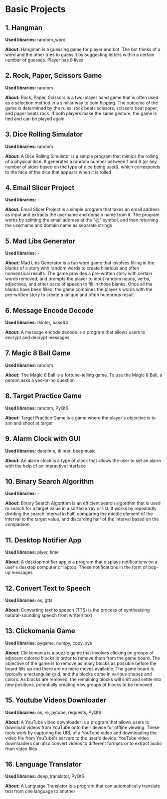 # Basic Projects

## 1. Hangman
**Used libraries:** random_word

**About:** Hangman is a guessing game for player and bot. The bot thinks of a word and the other tries to guess it by suggesting letters within a certain number of guesses. Player has 8 lives

## 2. Rock, Paper, Scissors Game
**Used libraries:** random

**About:** Rock, Paper, Scissors is a two-player hand game that is often used as a selection method in a similar way to coin flipping. The outcome of the game is determined by the rules: rock beats scissors, scissors beat paper, and paper beats rock. If both players make the same gesture, the game is tied and can be played again

## 3. Dice Rolling Simulator
**Used libraries:** random

**About:** A Dice Rolling Simulator is a simple program that mimics the rolling of a physical dice. It generates a random number between 1 and 6 (or any number of sides based on the type of dice being used), which corresponds to the face of the dice that appears when it is rolled

## 4. Email Slicer Project
**Used libraries:** -

**About:** Email Slicer Project is a simple program that takes an email address as input and extracts the username and domain name from it. The program works by splitting the email address at the "@" symbol, and then returning the username and domain name as separate strings

## 5. Mad Libs Generator
**Used libraries:** -

**About:** Mad Libs Generator is a fun word game that involves filling in the blanks of a story with random words to create hilarious and often nonsensical results. The game provides a pre-written story with certain words removed, and prompts the player to input random nouns, verbs, adjectives, and other parts of speech to fill in those blanks. Once all the blanks have been filled, the game combines the player's words with the pre-written story to create a unique and often humorous result

## 6. Message Encode Decode
**Used libraries:** tkinter, base64

**About:** A message encode decode is a program that allows users to encrypt and decrypt messages

## 7. Magic 8 Ball Game
**Used libraries:** random

**About:** The Magic 8 Ball is a fortune-telling game. To use the Magic 8 Ball, a person asks a yes-or-no question

## 8. Target Practice Game
**Used libraries:** random, PyQt6

**About:** Target Practice Game is a game where the player's objective is to aim and shoot at target

## 9. Alarm Clock with GUI
**Used libraries:** datetime, tkinter, beepmusic

**About:** An alarm clock is a type of clock that allows the user to set an alarm with the help of an interactive interface

## 10. Binary Search Algorithm
**Used libraries:** -

**About:** Binary Search Algorithm is an efficient search algorithm that is used to search for a target value in a sorted array or list. It works by repeatedly dividing the search interval in half, comparing the middle element of the interval to the target value, and discarding half of the interval based on the comparison

## 11. Desktop Notifier App
**Used libraries:** plyer, time

**About:** A desktop notifier app is a program that displays notifications on a user's desktop computer or laptop. These notifications in the form of pop-up messages

## 12. Convert Text to Speech
**Used libraries:** os, gtts

**About:** Converting text to speech (TTS) is the process of synthesizing natural-sounding speech from written text

## 13. Clickomania Game
**Used libraries:** pygame, numpy, copy, sys

**About:** Clickomania is a puzzle game that involves clicking on groups of adjacent colored blocks in order to remove them from the game board. The objective of the game is to remove as many blocks as possible before the board fills up and there are no more moves available. The game board is typically a rectangular grid, and the blocks come in various shapes and colors. As blocks are removed, the remaining blocks will shift and settle into new positions, potentially creating new groups of blocks to be removed

## 15. Youtube Videos Downloader
**Used libraries:** os, re, pytube, requests, PyQt6

**About:** A YouTube video downloader is a program that allows users to download videos from YouTube onto their device for offline viewing. These tools work by capturing the URL of a YouTube video and downloading the video file from YouTube's servers to the user's device. YouTube video downloaders can also convert videos to different formats or to extract audio from video files

## 16. Language Translator
**Used libraries:** deep_translator, PyQt6

**About:** A Language Translator is a program that can automatically translate text from one language to another
